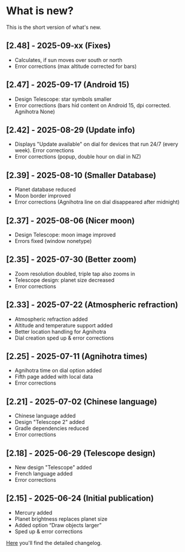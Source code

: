 # What is new?
This is the short version of what's new.

## [2.48] - 2025-09-xx (Fixes) 
- Calculates, if sun moves over south or north
- Error corrections (max altitude corrected for bars) 

## [2.47] - 2025-09-17 (Android 15) 

- Design Telescope: star symbols smaller
- Error corrections (bars hid content on Android 15, dpi corrected. Agnihotra None)

## [2.42] - 2025-08-29 (Update info) 

- Displays "Update available" on dial for devices that run 24/7 (every week). Error corrections
- Error corrections (popup, double hour on dial in NZ)
  
## [2.39] - 2025-08-10 (Smaller Database) 

- Planet database reduced
- Moon border improved
- Error corrections (Agnihotra line on dial disappeared after midnight)

## [2.37] - 2025-08-06 (Nicer moon)

- Design Telescope: moon image improved
- Errors fixed (window nonetype)

## [2.35] - 2025-07-30 (Better zoom)

- Zoom resolution doubled, triple tap also zooms in
- Telescope design: planet size decreased
- Error corrections

## [2.33] - 2025-07-22 (Atmospheric refraction)

- Atmospheric refraction added
- Altitude and temperature support added
- Better location handling for Agnihotra
- Dial creation sped up & error corrections

## [2.25] - 2025-07-11 (Agnihotra times)

- Agnihotra time on dial option added
- Fifth page added with local data
- Error corrections

## [2.21] - 2025-07-02 (Chinese language)

- Chinese language added
- Design "Telescope 2" added
- Gradle dependencies reduced
- Error corrections
  
## [2.18] - 2025-06-29 (Telescope design)

- New design "Telescope" added
- French language added
- Error corrections

## [2.15] - 2025-06-24 (Initial publication)

- Mercury added
- Planet brightness replaces planet size
- Added option “Draw objects larger”
- Sped up & error corrections

[Here](./CHANGELOG.md) you'll find the detailed changelog.


